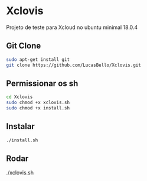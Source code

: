 # Xclovis
Projeto de teste para Xcloud no ubuntu minimal 18.0.4

## Git Clone
```bash
sudo apt-get install git
git clone https://github.com/LucasBello/Xclovis.git
```
## Permissionar os sh
```bash
cd Xclovis
sudo chmod +x xclovis.sh
sudo chmod +x install.sh
```

## Instalar
```bash
./install.sh
```
## Rodar
./xclovis.sh
```
